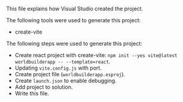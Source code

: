 This file explains how Visual Studio created the project.

The following tools were used to generate this project:
- create-vite

The following steps were used to generate this project:
- Create react project with create-vite: `npm init --yes vite@latest worldbuilderapp -- --template=react`.
- Updating `vite.config.js` with port.
- Create project file (`worldbuilderapp.esproj`).
- Create `launch.json` to enable debugging.
- Add project to solution.
- Write this file.
